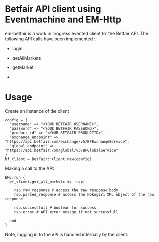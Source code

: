 # Betfair API client using Eventmachine and EM-Http

em-betfair is a work in progress evented client for the Betfair API. The following API calls have been implemented :

- login
- getAllMarkets
- getMarket

- 

# Usage

Create an instance of the client

	config = {
	  "username" => "<YOUR BETFAIR USERNAME>",
	  "password" => "<YOUR BETFAIR PASSWORD>", 
	  "product_id" => "<YOUR BETFAIR PRODUCTID>", 
	  "exchange_endpoint" => "https://api.betfair.com/exchange/v5/BFExchangeService",
	  "global_endpoint" => "https://api.betfair.com/global/v3/BFGlobalService"
	}
	bf_client = BetFair::Client.new(config)

Making a call to the API:

	EM::run {
	  bf_client.get_all_markets do |rsp|

	    rsp.raw_response # access the raw response body
	    rsp.parsed_response # access the Nokogiri XML object of the raw response

	    rsp.successfull # boolean for success
	    rsp.error # API error messge if not successfull

	  end
	}

Note, logging in to the API is handled internally by the client.
